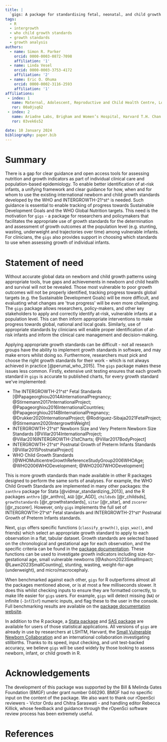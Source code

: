 ```yaml
---
title: |
  `gigs: A package for standardising fetal, neonatal, and child growth assessment`
tags:
  - R
  - intergrowth
  - who child growth standards
  - growth standards
  - growth analysis
authors:
  - name: Simon R. Parker
    orcid: 0000-0003-0872-7098
    affiliation: '1'
  - name: Linda Vesel
    orcid: 0000-0003-3753-4172
    affiliation: '2'
  - name: Eric O. Ohuma
    orcid: 0000-0002-3116-2593
    affiliation: '1'
affiliations:
 - index: 1
   name: Maternal, Adolescent, Reproductive and Child Health Centre, London School of Hygiene & Tropical Medicine, London, United Kingdom
   ror: 00a0jsq62
 - index: 2
   name: Ariadne Labs, Brigham and Women’s Hospital, Harvard T.H. Chan School of Public Health, Boston, Massachusetts, United States of America 
   ror: 03vek6s52

date: 10 January 2024
bibliography: paper.bib
---
```


# Summary

There is a gap for clear guidance and open access tools for assessing nutrition 
and growth indicators as part of individual clinical care and population-based 
epidemiology. To enable better identification of at-risk infants, a unifying 
framework and clear guidance for how, when and for whom to use the existing 
international newborn and child growth standards developed by the WHO and 
INTERGROWTH-21^st^ is needed. Such guidance is essential to enable tracking of 
progress towards Sustainable Development Goals and the WHO Global 
Nutrition targets. This need is the motivation for ``gigs`` - a package for 
researchers and policymakers that facilitates the appropriate use of growth 
standards for the determination and assessment of growth outcomes at the 
population level (e.g. stunting, wasting, underweight and trajectories over 
time) among vulnerable infants. For clinicians, the ``gigs`` also provides 
support in choosing which standards to use when assessing growth of individual 
infants.

# Statement of need

Without accurate global data on newborn and child growth patterns using 
appropriate tools, true gaps and achievements in newborn and child health and 
survival will not be revealed. Those most vulnerable to poor growth outcomes 
will not be properly identified, tracking progress towards global targets (e.g. the 
Sustainable Development Goals) will be more difficult, and evaluating what 
changes are 'true progress' will be even more challenging. The ``gigs`` package 
allows researchers, policy-makers, and other key stakeholders to apply and 
correctly identify at-risk, vulnerable infants at a population level. This can 
then inform appropriate interventions to make progress towards global, national 
and local goals. Similarly, use of appropriate standards by clinicians will 
enable proper identification of at-risk infants and inform the clinical care 
management and decision-making.

Applying appropriate growth standards can be difficult - not all research groups
have the ability to implement growth standards in software, and may make errors 
whilst doing so. Furthermore, researchers must pick and choose the right growth 
standards for their work - which is not always achieved in practice 
[@perumal_who_2015]. The ``gigs`` package makes these issues less common. 
Firstly, extensive unit testing ensures that each growth standard in ``gigs`` is
accurate to published charts, for every growth standard we've implemented:

- The INTERGROWTH-21^st^ Fetal Standards 
  [@Papageorghiou2014AInternationalPregnancy; @Stirnemann2017InternationalProject;
@Papageorghiou2016InternationalCountries; 
@Papageorghiou2014BInternationalPregnancy; 
@Drukker2020InternationalProject; @Rodriguez-Sibaja2021FetalProject; 
@Stirnemann2020IntergrowthWeight]
- INTERGROWTH-21^st^ Newborn Size and Very Preterm Newborn Size Standards 
  [@Villar2014InternationalProject; @Villar2016INTERGROWTH-21stCharts; 
  @Villar2017BodyProject]
- INTERGROWTH-21^st^ Postnatal Growth of Preterm Infants Standards 
  [@Villar2015PostnatalProject]
- WHO Child Growth Standards 
  [@WHOMulticentreGrowthReferenceStudyGroup2006WHOAge; @WHO2006WHODevelopment; 
  @WHO2007WHODevelopment]

This is more growth standards than made available in other R packages designed 
to perform the same sorts of analyses. For example, the WHO Child Growth 
Standards are implemented in many other packages: the ``zanthro`` package for 
Stata [@vidmar_standardizing_2013], and the R packages ``anthro`` [@r_anthro], 
``AGD`` [@r_AGD], ``childsds`` [@r_childsds], ``growthstandards`` 
[@r_growthstandards], ``sitar`` [@r_sitar], and ``zscorer`` [@r_zscorer]. 
However, only ``gigs`` implements the full set of INTERGROWTH-21^st^ Fetal 
standards and INTERGROWTH-21^st^ Postnatal Growth of Preterm Infants standards.

Next, ``gigs`` offers specific functions (``classify_growth()``, ``gigs_waz()``,
and friends) which select an appropriate growth standard to apply to each 
observation in a flat, tabular dataset. Growth standards are selected based on 
the chronological and gestational age for each observation, and the specific 
criteria can be found in the [package 
documentation](https://docs.ropensci.org/gigs/reference/gigs_zscoring.html). 
These functions can be used to investigate growth indicators including 
size-for-gestational age, small vulnerable newborns 
[@Ashorn2023SmallImpact; @Lawn2023SmallCounting], stunting, wasting, 
weight-for-age (underweight), and micro/macrocephaly.

When benchmarked against each other, ``gigs`` for R outperforms almost all 
the packages mentioned above, or is at most a few milliseconds slower. It does 
this whilst checking inputs to ensure they are formatted correctly, to make life
easier for ``gigs`` users. For example, ``gigs`` will detect missing (`NA`) or 
infinite (`-Inf`/`Inf`) numeric inputs, and flag these to the user in the 
console. Full benchmarking results are available on the [package documentation 
website](https://docs.ropensci.org/gigs/articles/benchmarking.html).

In addition to the R package, a 
[Stata package](https://www.github.com/lshtm-gigs/gigs-stata/) and 
[SAS package](https://www.github.com/SASPAC/gigs/) are available for users of 
those statistical applications. All versions of ``gigs`` are already in use
by researchers at LSHTM, Harvard, the [Small Vulnerable Newborn 
Collaboration](https://www.thelancet.com/series/small-vulnerable-newborns) and 
an international collaboration investigating stillbirths. Thanks to its speed, 
input checking, and unit test-backed accuracy, we believe ``gigs`` will be used 
widely by those looking to assess newborn, infant, or child growth in R.

# Acknowledgements

The development of this package was supported by the Bill & Melinda Gates 
Foundation (BMGF) under grant number 046290. BMGF had no specific input on the 
content of the package. We also want to thank our rOpenSci reviewers - Victor 
Ordu and Chitra Saraswati - and handling editor Rebecca Killick, whose feedback 
and guidance through the rOpenSci software review process has been extremely 
useful.

# References
